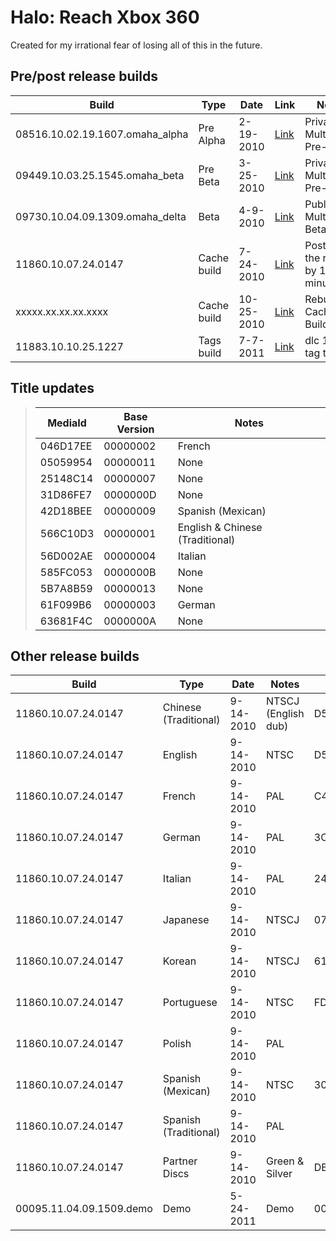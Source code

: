 # Halo: Reach Xbox 360
Created for my irrational fear of losing all of this in the future.

## Pre/post release builds
| Build | Type | Date | Link | Notes |
| ----- | ---- | ---------- | ---- | ----- |
| 08516.10.02.19.1607.omaha_alpha | Pre Alpha | 2-19-2010 | [Link](https://hiddenpalace.org/Halo:_Reach_(Feb_19,_2010_prototype)) | Private Multiplayer Pre-Alpha |
| 09449.10.03.25.1545.omaha_beta | Pre Beta | 3-25-2010 | [Link](https://hiddenpalace.org/Halo:_Reach_(Mar_25,_2010_Multiplayer_Prototype)) | Private Multiplayer Pre-Beta |
| 09730.10.04.09.1309.omaha_delta | Beta | 4-9-2010 | [Link](https://hiddenpalace.org/Halo:_Reach_(Apr_9,_2010_Multiplayer_Prototype)) | Public Multiplayer Beta |
| 11860.10.07.24.0147 | Cache build | 7-24-2010 | [Link](https://hiddenpalace.org/Halo:_Reach_(Jul_24,_2010_prototype)) | Postdates the release by 18 minutes |
| xxxxx.xx.xx.xx.xxxx | Cache build | 10-25-2010 | [Link](https://hiddenpalace.org/Halo:_Reach_(Oct_25,_2010_prototype)) | Rebuilt Cache Build |
| 11883.10.10.25.1227 | Tags build | 7-7-2011 | [Link](https://www.obscuregamers.com/threads/halo-reach-tags-build-cache-build-halo-4-tags-cache-builds.4035/) | dlc 1 ship tag test |

## **Title updates**
> | MediaId | Base Version | Notes |
> | ------- | ------------ | ----- |
> | 046D17EE | 00000002 | French |
> | 05059954 | 00000011 | None |
> | 25148C14 | 00000007 | None |
> | 31D86FE7 | 0000000D | None |
> | 42D18BEE | 00000009 | Spanish (Mexican) |
> | 566C10D3 | 00000001 | English & Chinese (Traditional) |
> | 56D002AE | 00000004 | Italian |
> | 585FC053 | 0000000B | None |
> | 5B7A8B59 | 00000013 | None |
> | 61F099B6 | 00000003 | German |
> | 63681F4C | 0000000A | None |


## Other release builds
| Build | Type | Date | Notes | MediaId |
| ----- | ---- | ---------- | ----- | ------- |
| 11860.10.07.24.0147 | Chinese (Traditional) | 9-14-2010 | NTSCJ (English dub) | D5F8036CA497AFADC59687E1566C10D3 |
| 11860.10.07.24.0147 | English | 9-14-2010 | NTSC | D5F8036CA497AFADC59687E1566C10D3 |
| 11860.10.07.24.0147 | French | 9-14-2010 | PAL | C4C5055F6C2B9A14F475CF27046D17EE |
| 11860.10.07.24.0147 | German | 9-14-2010 | PAL | 3C0CB47DCA0AA8CE32F4B45461F099B6 |
| 11860.10.07.24.0147 | Italian | 9-14-2010 | PAL | 241AE8BC553934C2327C305456D002AE |
| 11860.10.07.24.0147 | Japanese | 9-14-2010 | NTSCJ | 077604A1B6A4906BDC2FEE764896578C |
| 11860.10.07.24.0147 | Korean | 9-14-2010 | NTSCJ | 61A1F73AB1D1F4E70F255BCD0F6E5B5E |
| 11860.10.07.24.0147 | Portuguese | 9-14-2010 | NTSC | FD8573EBD621254AF649E9851826D881 |
| 11860.10.07.24.0147 | Polish | 9-14-2010 | PAL |
| 11860.10.07.24.0147 | Spanish (Mexican) | 9-14-2010 | NTSC | 3034EDCC9AB5D62738495F1642D18BEE |
| 11860.10.07.24.0147 | Spanish (Traditional) | 9-14-2010 | PAL |
| 11860.10.07.24.0147 | Partner Discs | 9-14-2010 | Green & Silver | DBBADFEBE890F4FAD1126638FFFFFDEB |
| 00095.11.04.09.1509.demo | Demo | 5-24-2011 | Demo | 00000000000000000000000000000000 |
